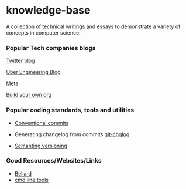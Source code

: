 # knowledge-base

A collection of technical writings and essays to demonstrate a variety of concepts in computer science.


### Popular Tech companies blogs

[Twitter blog](https://blog.twitter.com/engineering/en_us)

[Uber Engineering Blog](https://www.uber.com/en-IN/blog/bangalore/engineering/)

[Meta](https://engineering.fb.com/)

[Build your own org](https://build-your-own.org/)

### Popular coding standards, tools and utilities
- [Conventional commits](https://www.conventionalcommits.org/en/v1.0.0/)

- Generating changelog from commits [git-chglog](https://github.com/git-chglog/git-chglog)

- [Semanting versioning](https://semver.org/)

### Good Resources/Websites/Links
- [Bellard](https://bellard.org/)
- [cmd line tools](https://terminaltrove.com/new/)
